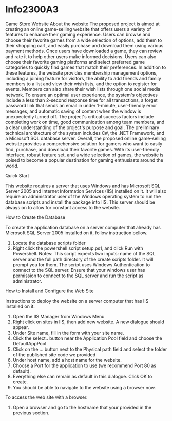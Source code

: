 # Info2300A3

Game Store Website
About the website
The proposed project is aimed at creating an online game-selling website that offers users a variety of features to enhance their gaming experience. Users can browse and choose their favorite games from a wide selection of options, add them to their shopping cart, and easily purchase and download them using various payment methods. Once users have downloaded a game, they can review and rate it to help other users make informed decisions. Users can also choose their favorite gaming platforms and select preferred game categories to quickly find games that match their preferences. In addition to these features, the website provides membership management options, including a joining feature for visitors, the ability to add friends and family members to a list and view their wish lists, and the option to register for events. Members can also share their wish lists through one social media network.
To ensure an optimal user experience, the system's objectives include a less than 2-second response time for all transactions, a forget password link that sends an email in under 1-minute, user-friendly error messages, and automatic saving of content when the window is unexpectedly turned off. The project's critical success factors include completing work on time, good communication among team members, and a clear understanding of the project's purpose and goal. The preliminary technical architecture of the system includes C#, the .NET Framework, and a Microsoft SQL database server. Overall, the proposed online game-selling website provides a comprehensive solution for gamers who want to easily find, purchase, and download their favorite games. With its user-friendly interface, robust feature set, and a wide selection of games, the website is poised to become a popular destination for gaming enthusiasts around the world.

Quick Start

This website requires a server that uses Windows and has Microsoft SQL Server 2005 and Internet Information Services (IIS) installed on it. It will also require an administrator user of the Windows operating system to run the database scripts and install the package into IIS. This server should be always on to allow for constant access to the website.  

How to Create the Database
 
To create the application database on a server computer that already has Microsoft SQL Server 2005 installed on it, follow instruction bellow.
1.	Locate the database scripts folder
2.	Right click the powershell script setup.ps1, and click Run with Powershell.
Notes:
This script expects two inputs: name of the SQL server and the full path directory of the create scripts folder. It will prompt you for them.
The script uses Windows Authentication to connect to the SQL server. Ensure that your windows user has permission to connect to the SQL server and run the script as administrator.
 
How to Install and Configure the Web Site

Instructions to deploy the website on a server computer that has IIS installed on it:
1.	Open the IIS Manager from Windows Menu
2.	Right click on sites in IIS, then add new website. A new dialogue should appear.
3.	Under Site name, fill in the form with your site name.
4.	Click the select.. button near the Application Pool field and choose the DefaultAppPool
5.	Click on the … button next to the Physical path field and select the folder of the published site code we provided
6.	Under host name, add a host name for the website. 
7.	Choose a Port for the application to use (we recommend Port 80 as default).
8.	Everything else can remain as default in this dialogue. Click OK to create.
9.	You should be able to navigate to the website using a browser now. 
 
To access the web site with a browser.
1.	Open a browser and go to the hostname that your provided in the previous section.



